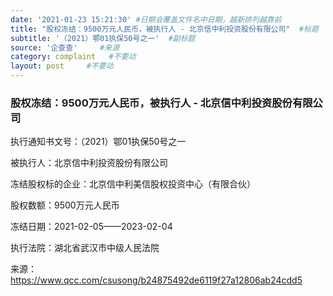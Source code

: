 ```yaml
---
date: '2021-01-23 15:21:30' #日期会覆盖文件名中日期，越新排列越靠前
title: "股权冻结：9500万元人民币，被执行人 - 北京信中利投资股份有限公司"  #标题
subtitle: '（2021）鄂01执保50号之一'  #副标题
source: '企查查'     #来源
category: complaint   #不要动
layout: post     #不要动
---
```


### 股权冻结：9500万元人民币，被执行人 - 北京信中利投资股份有限公司

执行通知书文号：（2021）鄂01执保50号之一

被执行人：北京信中利投资股份有限公司

冻结股权标的企业：北京信中利美信股权投资中心（有限合伙）

股权数额：9500万元人民币   

冻结日期：2021-02-05——2023-02-04

执行法院：湖北省武汉市中级人民法院


来源：https://www.qcc.com/csusong/b24875492de6119f27a12806ab24cdd5
